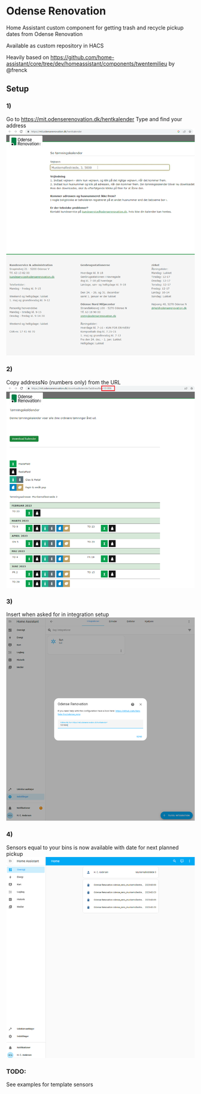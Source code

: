 # Odense Renovation

Home Assistant custom component for getting trash and recycle pickup dates from Odense Renovation

Available as custom repository in HACS

Heavily based on https://github.com/home-assistant/core/tree/dev/homeassistant/components/twentemilieu by @frenck

## Setup
### 1)
Go to https://mit.odenserenovation.dk/hentkalender
Type and find your address
![find addressNo](https://github.com/fars-fede-fire/odense_reno/blob/main/photos/get_api_1.PNG)

### 2)
Copy addressNo (numbers only) from the URL
![copy addressNo from url](https://github.com/fars-fede-fire/odense_reno/blob/main/photos/get_api_2.png)

### 3)
Insert when asked for in integration setup
![setup integration](https://github.com/fars-fede-fire/odense_reno/blob/main/photos/integration_setup.PNG)

### 4)
Sensors equal to your bins is now available with date for next planned pickup
![dashboard with sensor](https://github.com/fars-fede-fire/odense_reno/blob/main/photos/dashboard.PNG)

### TODO:
See examples for template sensors